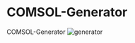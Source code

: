 # COMSOL-Generator
COMSOL-Generator
![generator](https://github.com/RoshaSoft/COMSOL-Generator/assets/85801966/b3721e2b-f026-4d8a-a582-c3b3507b353a)
